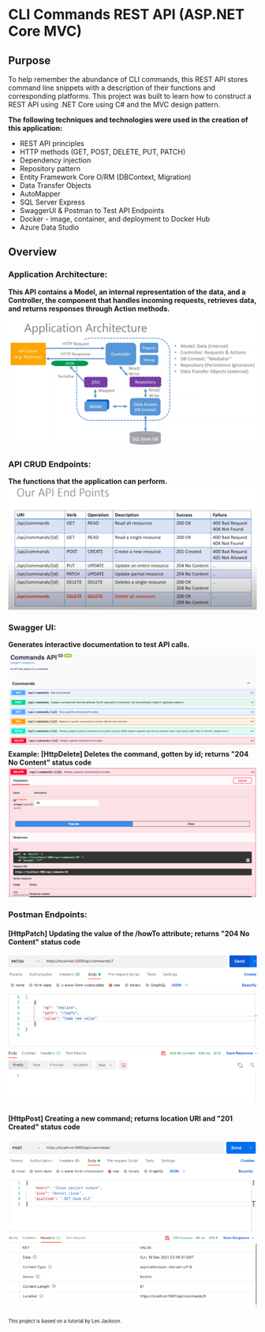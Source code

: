 # CLI Commands REST API (ASP.NET Core MVC)
## Purpose
To help remember the abundance of CLI commands, this REST API stores command line snippets with a description of their functions and corresponding platforms. 
This project was built to learn how to construct a REST API using .NET Core using C# and the MVC design pattern. 

**The following techniques and technologies were used in the creation of this application:**
* REST API principles
* HTTP methods (GET, POST, DELETE, PUT, PATCH)
* Dependency injection
* Repository pattern
* Entity Framework Core O/RM (DBContext, Migration)
* Data Transfer Objects
* AutoMapper
* SQL Server Express
* SwaggerUI & Postman to Test API Endpoints
* Docker - image, container, and deployment to Docker Hub
* Azure Data Studio

## Overview
### Application Architecture:
**This API contains a Model, an internal representation of the data, and a Controller, the component that handles incoming requests, retrieves data, and returns responses through Action methods.**
![](images/Application%20Architecture.png)
### API CRUD Endpoints:
**The functions that the application can perform.**
![](images/API%20End%20points.png)
### Swagger UI:
**Generates interactive documentation to test API calls.**
![](images/SwaggerUI.png)
**Example: [HttpDelete] Deletes the command, gotten by id; returns "204 No Content" status code**
![](images/Swagger.png)
### Postman Endpoints:
#### [HttpPatch] Updating the value of the /howTo attribute; returns "204 No Content" status code 
![](images/Patch.png)
#### [HttpPost] Creating a new command; returns location URI and "201 Created" status code
![](images/Post.png)



<sub><sup>This project is based on a tutorial by Les Jackson.</sub></sup>
